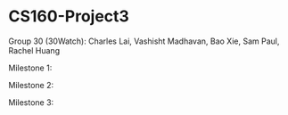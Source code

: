 # CS160-Project3
Group 30 (30Watch): Charles Lai, Vashisht Madhavan, Bao Xie, Sam Paul, Rachel Huang

Milestone 1: 

Milestone 2:

Milestone 3:
